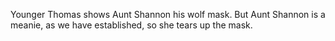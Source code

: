 Younger Thomas shows Aunt Shannon his wolf mask. But Aunt Shannon is a meanie, as we have established, so she tears up the mask.